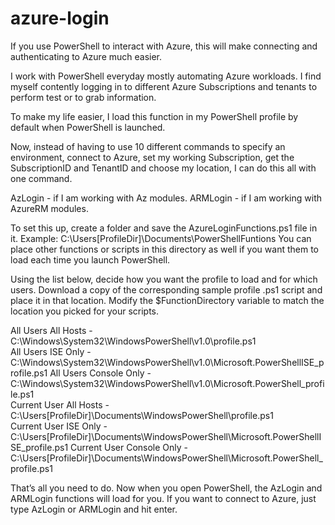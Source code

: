# azure-login
If you use PowerShell to interact with Azure, this will make connecting and authenticating to Azure much easier.

I work with PowerShell everyday mostly automating Azure workloads. I find myself contently logging in to different Azure Subscriptions and tenants to perform test or to grab information.

To make my life easier, I load this function in my PowerShell profile by default when PowerShell is launched.

Now, instead of having to use 10 different commands to specify an environment, connect to Azure, set my working Subscription, get the SubscriptionID and TenantID and choose my location, I can do this all with one command.

AzLogin - if I am working with Az modules.
ARMLogin - if I am working with AzureRM modules.

To set this up, create a folder and save the AzureLoginFunctions.ps1 file in it.
Example: C:\Users\[ProfileDir]\Documents\PowerShellFuntions
You can place other functions or scripts in this directory as well if you want them to load each time you launch PowerShell.

Using the list below, decide how you want the profile to load and for which users.
Download a copy of the corresponding sample profile .ps1 script and place it in that location.
Modify the $FunctionDirectory variable to match the location you picked for your scripts.

All Users All Hosts - C:\Windows\System32\WindowsPowerShell\v1.0\profile.ps1                                 
All Users ISE Only - C:\Windows\System32\WindowsPowerShell\v1.0\Microsoft.PowerShellISE_profile.ps1
All Users Console Only - C:\Windows\System32\WindowsPowerShell\v1.0\Microsoft.PowerShell_profile.ps1   
Current User All Hosts - C:\Users\[ProfileDir]\Documents\WindowsPowerShell\profile.ps1                           
Current User ISE Only - C:\Users\[ProfileDir]\Documents\WindowsPowerShell\Microsoft.PowerShellISE_profile.ps1
Current User Console Only - C:\Users\[ProfileDir]\Documents\WindowsPowerShell\Microsoft.PowerShell_profile.ps1

That’s all you need to do. Now when you open PowerShell, the AzLogin and ARMLogin functions will load for you.
If you want to connect to Azure, just type AzLogin or ARMLogin and hit enter.
